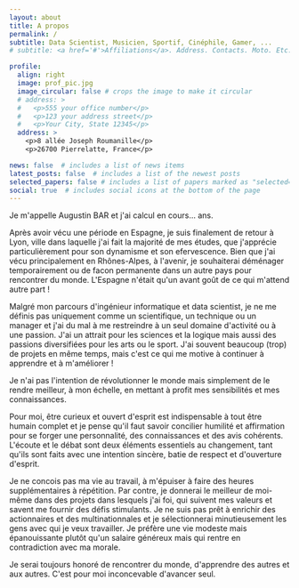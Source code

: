 ```yaml
---
layout: about
title: A propos
permalink: /
subtitle: Data Scientist, Musicien, Sportif, Cinéphile, Gamer, ...
# subtitle: <a href='#'>Affiliations</a>. Address. Contacts. Moto. Etc.

profile:
  align: right
  image: prof_pic.jpg
  image_circular: false # crops the image to make it circular
  # address: >
  #   <p>555 your office number</p>
  #   <p>123 your address street</p>
  #   <p>Your City, State 12345</p>
  address: >
    <p>8 allée Joseph Roumanille</p>
    <p>26700 Pierrelatte, France</p>

news: false  # includes a list of news items
latest_posts: false  # includes a list of the newest posts
selected_papers: false # includes a list of papers marked as "selected={true}"
social: true  # includes social icons at the bottom of the page
---
```

Je m'appelle Augustin BAR et j'ai <span id="age">calcul en cours...</span> ans.

Après avoir vécu une période en Espagne, je suis finalement de retour à Lyon, ville dans laquelle j'ai fait la majorité de mes études, que j'apprécie particulièrement pour son dynamisme et son efervescence. Bien que j'ai vécu principalement en Rhônes-Alpes, à l'avenir, je souhaiterai déménager temporairement ou de facon permanente dans un autre pays pour rencontrer du monde. L'Espagne n'était qu'un avant goût de ce qui m'attend autre part !

Malgré mon parcours d'ingénieur informatique et data scientist, je ne me définis pas uniquement comme un scientifique, un technique ou un manager et j'ai du mal à me restreindre à un seul domaine d'activité ou à une passion. J'ai un attrait pour les sciences et la logique mais aussi des passions diversifiées pour les arts ou le sport. J'ai souvent beaucoup (trop) de projets en même temps, mais c'est ce qui me motive à continuer à apprendre et à m'améliorer !

Je n'ai pas l'intention de révolutionner le monde mais simplement de le rendre meilleur, à mon échelle, en mettant à profit mes sensibilités et mes connaissances.

Pour moi, être curieux et ouvert d'esprit est indispensable à tout être humain complet et je pense qu'il faut savoir concilier humilité et affirmation pour se forger une personnalité, des connaissances et des avis cohérents. L'écoute et le débat sont deux éléments essentiels au changement, tant qu'ils sont faits avec une intention sincère, batie de respect et d'ouverture d'esprit.

Je ne concois pas ma vie au travail, à m'épuiser à faire des heures supplémentaires à répétition. Par contre, je donnerai le meilleur de moi-même dans des projets dans lesquels j'ai foi, qui suivent mes valeurs et savent me fournir des défis stimulants. Je ne suis pas prêt à enrichir des actionnaires et des multinationnales et je sélectionnerai minutieusement les gens avec qui je veux travailler. Je préfère une vie modeste mais épanouissante plutôt qu'un salaire généreux mais qui rentre en contradiction avec ma morale.

Je serai toujours honoré de rencontrer du monde, d'apprendre des autres et aux autres. C'est pour moi inconcevable d'avancer seul.


<script>
  // Calcul de l'âge en temps réel
  function calculateAge(birthDate) {
    var today = new Date();
    var age = today.getFullYear() - birthDate.getFullYear();
    if (today.getMonth() < birthDate.getMonth() || (today.getMonth() === birthDate.getMonth() && today.getDate() < birthDate.getDate())) {
      age--;
    }
    document.getElementById('age').textContent = age;
  }
  var birthDate = new Date('1997-12-28');

  // Appeler la fonction pour calculer et afficher l'âge
  calculateAge(birthDate);
</script>



<!-- Je vis actuellement en Espagne, à Grenade, où j'ai décidé d'aller vivre quelques mois pour suivre ma copine et découvrir la culture.
Je reviendrai beintôt à lyon, ville dans laquelle j'ai fait la majorité de mes études, que j'apprécie particulièrement pour son dynamisme et son efervescence. Malgré le fait que j'ai vécu principalement en AURA, à l'avenir, je souhaite déménager temporairement ou de facon permanente dans un autre pays pour rencontrer du monde. L'espagne n'est qu'un avant goût de ce qui m'attend autre part !

Malgré mes études d'ingénieur informatique, je ne me définis pas uniquement comme un scientifique, un technique ou un manager et j'ai du mal à me restreindre à un seul domaine d'activité ou à une passion. J'ai un attrait pour les sciences et la logique mais aussi des passions diversifiées pour les arts ou le sport. J'ai souvent beaucoup (trop) de projets en même temps, mais c'est ce qui me motive à continuer à apprendre !

Je n'ai pas l'intention de révolutionner le monde mais simplement de le rendre meilleur, à mon échelle, en mettant à profit mes sensibilités et mes connaissances.

Pour moi, être curieux et ouvert d'esprit est indispensable à tout être humain complet et je pense qu'il faut savoir concilier humilité et affirmation pour se forger une personnalité, des connaissances et des avis cohérents. L'écoute et le débat sont deux éléments essentiels au changement, tant qu'ils sont faits avec une intention sincère, batie de respect et d'ouverture d'esprit.

Je ne concois pas ma vie au travail, à me détruire durant des heures supplémentaires. Par contre, je donnerai le meilleur de moi-même dans des projets dans lesquels j'ai foi, qui suivent mes valeurs et savent me fournir des défis stimulants. Je ne suis pas prêt à enrichir des actionnaires et des multinationnales et je sélectionnerai minutieusement les gens avec qui je veux travailler. Je préfère une vie modeste mais épanouissante plutôt qu'un salaire généreux mais qui rentre en contradiction avec ma morale.

Je serai toujours honoré de rencontrer du monde, d'apprendre des autres et aux autes. C'est pour moi inconcevable d'avancer seul. -->


<!-- Je m'appelle Augustin BAR et j'ai 25 ans.

J'habite actuellement à Lyon, ville dans laquelle j'ai décidé de m'installer quelques années pour profiter de son dynamisme. J'ai vécu dans plusieurs autres villes de la région Rhônes-Alpes durant mes études, et à l'avenir, j'envisage de déménager à l'étranger pour profiter du monde.
Malgré mes études d'ingénieur informatique, je ne me définis pas uniquement comme un scientifique ou un technique et j'ai du mal à me restreindre à un seul domaine d'activité ou à une passion. J'ai un fort attrait pour les sciences et la logique mais cela ne m'empêche pas de me passionner pour le cinéma, le piano ou le sport.
Je n'ai pas l'intention de révolutionner le monde mais simplement de le rendre meilleur, à mon échelle, en mettant à profit mes sensibilités et mes connaissances.

Pour moi, être curieux et ouvert d'esprit est indispensable à tout être humain complet et je pense qu'il faut savoir concilier humilité et affirmation pour se forger une personnalité, des connaissances et des avis cohérents. L'écoute et le débat sont deux éléments essentiels au changement, tant qu'ils sont faits avec une intention sincère, batie de respect et d'ouverture d'esprit.

Je ne concois pas ma vie au travail, à me détruire durant des heures supplémentaires. Par contre, je donnerai le meilleur de moi-même dans des projets dans lesquels j'ai foi, qui suivent mes valeurs et savent me fournir des défis stimulants. Je préfère une vie modeste mais épanouissante plutôt qu'un salaire généreux mais qui rentre en contradiction avec ma morale.

Je serai toujours honoré de rencontrer du monde et de partager nos connaissances, c'est pour moi inconcevable d'avancer seul. -->

<!-- Y biography here. Tell the world about yourself. Link to your favorite [subreddit](http://reddit.com). You can put a picture in, too. The code is already in, just name your picture `prof_pic.jpg` and put it in the `img/` folder.

Put your address / P.O. box / other info right below your picture. You can also disable any of these elements by editing `profile` property of the YAML header of your `_pages/about.md`. Edit `_bibliography/papers.bib` and Jekyll will render your [publications page](/al-folio/publications/) automatically.

Link to your social media connections, too. This theme is set up to use [Font Awesome icons](http://fortawesome.github.io/Font-Awesome/) and [Academicons](https://jpswalsh.github.io/academicons/), like the ones below. Add your Facebook, Twitter, LinkedIn, Google Scholar, or just disable all of them. -->
